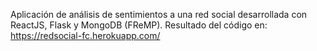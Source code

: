 Aplicación de análisis de sentimientos a una red social desarrollada con ReactJS, Flask y MongoDB (FReMP). Resultado del código en: https://redsocial-fc.herokuapp.com/
